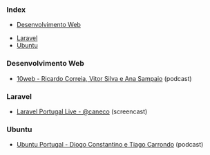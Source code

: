 ### Index

+ [Desenvolvimento Web](#desenvolvimentoweb)
* [Laravel](#laravel)
* [Ubuntu](#ubuntu)


### Desenvolvimento Web

* [10web - Ricardo Correia, Vitor Silva e Ana Sampaio](https://10web.pt/acerca) (podcast)


### Laravel

* [Laravel Portugal Live - @caneco](https://laravelportugal.simplecast.fm) (screencast)


### Ubuntu

* [Ubuntu Portugal - Diogo Constantino e Tiago Carrondo](https://podcastubuntuportugal.org) (podcast)
